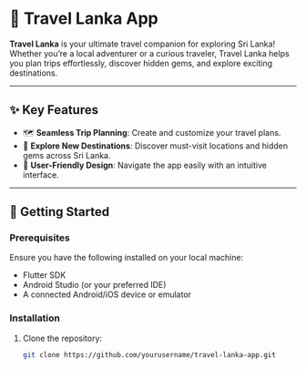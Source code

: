 # 🌴 **Travel Lanka App**

**Travel Lanka** is your ultimate travel companion for exploring Sri Lanka! Whether you’re a local adventurer or a curious traveler, Travel Lanka helps you plan trips effortlessly, discover hidden gems, and explore exciting destinations.

---

## ✨ **Key Features**
- 🗺️ **Seamless Trip Planning**: Create and customize your travel plans.
- 📍 **Explore New Destinations**: Discover must-visit locations and hidden gems across Sri Lanka.
- 📱 **User-Friendly Design**: Navigate the app easily with an intuitive interface.

---

## 🚀 **Getting Started**
### Prerequisites
Ensure you have the following installed on your local machine:
- Flutter SDK
- Android Studio (or your preferred IDE)
- A connected Android/iOS device or emulator

### Installation
1. Clone the repository:
   ```bash
   git clone https://github.com/yourusername/travel-lanka-app.git
